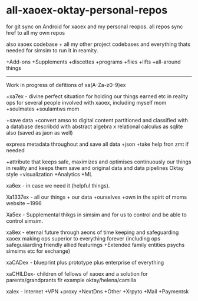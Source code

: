 # all-xaoex-oktay-personal-repos
for git sync on Android for xaoex and my personal reopos. all repos sync href to all my own repos 


also xaoex codebase + all my other project codebases and everything thats needed for simsim to run it in reamity. 

+Add-ons +Supplements +discettes +programs +flies +lifts +all-around things 

---------
Work in progress of defitions of xa(A-Za-z0-9)ex

+xa7ex - divine perfect situation for holding our things earned etc in reality
ops for several people involved with xaoex, including myself mom +soulmates +soulamtws mom

+save data +convert amso to digital content partitioned and classified with a database describdd with abstract algebra x relational calculus as sqlite also (saved as jaon as well)

express metadata throughout and save all data +json +take help fron zmt if needed


+attribute that keeps safe, maximizes and optimises continuously our things in reality and keeps them save and original data and data pipelines Oktay style +visualization +Analytics +ML

xa6ex - in case we need it (helpful things). 

Xa1337ex - all our things + our data +ourselves +own in the spirit of moms website ~1996 

Xa5ex - Supplemental thikgs in simsim and for us to control and be able to control simsim. 

xa8ex - eternal future through aeons of time keeping and safeguarding xaoex making ops superior to everything forever (including ops safeguiäarding friendly allied featurings +Extended family entities psychs simsims etc for exchange)

xaCADex - blueprint plus prototype plus enterprise of everything

xaCHILDex- children of fellows of xaoex and a solution for parents/grandprants flr example oktay/helena/camilla

xaIex - Internet +VPN +proxy +NextDns +Other +Xrpyto +Mail +Paymentsk
